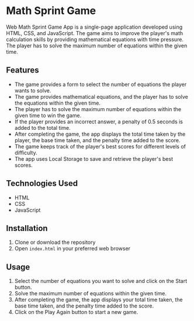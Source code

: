 # Math Sprint Game

Web Math Sprint Game App is a single-page application developed using HTML, CSS, and JavaScript. The game aims to improve the player's math calculation skills by providing mathematical equations with time pressure. The player has to solve the maximum number of equations within the given time.

## Features

- The game provides a form to select the number of equations the player wants to solve.
- The game provides mathematical equations, and the player has to solve the equations within the given time.
- The player has to solve the maximum number of equations within the given time to win the game.
- If the player provides an incorrect answer, a penalty of 0.5 seconds is added to the total time.
- After completing the game, the app displays the total time taken by the player, the base time taken, and the penalty time added to the score.
- The game keeps track of the player's best scores for different levels of difficulty.
- The app uses Local Storage to save and retrieve the player's best scores.

## Technologies Used

- HTML
- CSS
- JavaScript

## Installation

1. Clone or download the repository
2. Open `index.html` in your preferred web browser

## Usage

1. Select the number of equations you want to solve and click on the Start button.
2. Solve the maximum number of equations within the given time.
3. After completing the game, the app displays your total time taken, the base time taken, and the penalty time added to the score.
4. Click on the Play Again button to start a new game.
